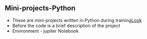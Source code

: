## Mini-projects-Python
- These are mini-projects written in Python during training[Look](https://svetlanasemirenko.github.io/Mini-projects-Python-/)
- Before the code is a brief description of the project
- Environment - jupiter Notebook
